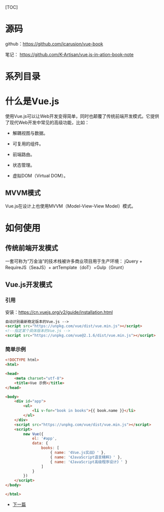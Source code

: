 [TOC]

# 源码
github：https://github.com/icarusion/vue-book

笔记： https://github.com/K-Artisan/vue.js-in-ation-book-note

# 系列目录

# 什么是Vue.js

使用Vue.js可以让Web开发变得简单，同时也颠覆了传统前端开发模式。它提供了现代Web开发中常见的高级功能，比如：

- 解耦视图与数据。

- 可复用的组件。

- 前端路由。

- 状态管理。

- 虚拟DOM（Virtual DOM）。

## MVVM模式

Vue.js在设计上也使用MVVM（Model-View-View Model）模式。

# 如何使用

## 传统前端开发模式

一套可称为“万金油”的技术栈被许多商业项目用于生产环境：
jQuery + RequireJS（SeaJS）+ artTemplate（doT）+Gulp（Grunt）



## Vue.js开发模式

### 引用

安装：https://cn.vuejs.org/v2/guide/installation.html

```html
自动识别最新稳定版本的Vue.js -->
<script src="https://unpkg.com/vue/dist/vue.min.js"></script>
<!--指定某个具体版本的Vue.js -->
<script src="https://unpkg.com/vue@2.1.6/dist/vue.min.js"></script>
```

### 简单示例

```html
<!DOCTYPE html>
<html>

<head>
    <meta charset="utf-8">
    <title>Vue 示例</title>
</head>

<body>
    <div id="app">
        <ul>
            <li v-for="book in books">{{ book.name }}</li>
        </ul>
    </div>
    <script src="https://unpkg.com/vue/dist/vue.min.js"></script>
    <script>
        new Vue({
            el: '#app',
            data: {
                books: [
                    { name: '《Vue.js实战》' },
                    { name: '《JavaScript语言精粹》' },
                    { name: '《JavaScript高级程序设计》' }
                ]
            }
        })
    </script>
</body>

</html>
```



- [下一篇](https://i.cnblogs.com/posts/edit-done;postId=13191633)